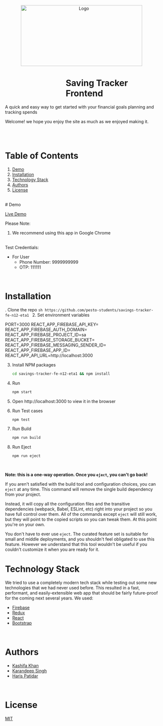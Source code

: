 <!-- PROJECT LOGO -->
<br />
<p align="center">
    <img src="https://savings-tracker-111.netlify.app/static/media/logo.7835c574029d421e4eaf.png" alt="Logo" width="400" height="200" >
</p>
<div style="margin-left:200px"><h1 >Saving Tracker Frontend</h1></div>
<p>A quick and easy way to get started with your  
financial goals planning and tracking spends
</p>


Welcome! we hope you enjoy the site as much as we enjoyed making it.
<!-- TABLE OF CONTENTS -->
<br/>
<!-- TABLE OF CONTENTS -->
<br/>

# Table of Contents

1. [Demo](#demo)
2. [Installation](#installation)
3. [Technology Stack](#technology-stack)
4. [Authors](#authors)
5. [License](#license)

<br/>
# Demo

[Live Demo](https://savings-tracker-111.netlify.app/)
<br/>  

Please Note:

1. We recommend using this app in Google Chrome

<br/>
Test Credentials:

- For User
 	 - Phone Number: 9999999999
 	 - OTP: 111111
<br/>

# Installation
. Clone the repo
    ```sh
    https://github.com/pesto-students/savings-tracker-fe-n12-eta1
    ```
2. Set environment variables

PORT=3000
REACT_APP_FIREBASE_API_KEY=</br>
REACT_APP_FIREBASE_AUTH_DOMAIN=</br>
REACT_APP_FIREBASE_PROJECT_ID=sa</br>
REACT_APP_FIREBASE_STORAGE_BUCKET=</br>
REACT_APP_FIREBASE_MESSAGING_SENDER_ID=</br>
REACT_APP_FIREBASE_APP_ID=</br>
REACT_APP_API_URL=http://localhost:3000 

3. Install NPM packages
    ```sh
    cd savings-tracker-fe-n12-eta1 && npm install
    ```
4. Run
    ```sh
    npm start
    ```
5. Open http://localhost:3000 to view it in the browser

6. Run Test cases
    ```sh
    npm test
    ```
7. Run Build
    ```sh
    npm run build
    ```
7. Run Eject
    ```sh
    npm run eject
    ```
<br/>

**Note: this is a one-way operation. Once you `eject`, you can't go back!**

If you aren't satisfied with the build tool and configuration choices, you can `eject` at any time. This command will remove the single build dependency from your project.

Instead, it will copy all the configuration files and the transitive dependencies (webpack, Babel, ESLint, etc) right into your project so you have full control over them. All of the commands except `eject` will still work, but they will point to the copied scripts so you can tweak them. At this point you're on your own.

You don't have to ever use `eject`. The curated feature set is suitable for small and middle deployments, and you shouldn't feel obligated to use this feature. However we understand that this tool wouldn't be useful if you couldn't customize it when you are ready for it.
<br/>



# Technology Stack
We tried to use a completely modern tech stack while testing out some new technologies that we had never used before. This resulted in a fast, performant, and easily-extensible web app that should be fairly future-proof for the coming next several years. We used:

- [Firebase](https://firebase.google.com/)
- [Redux](https://redux.js.org/)
- [React](https://reactjs.org/)
- [Bootstrap](https://getbootstrap.com/)

<br/>

# Authors

- [Kashifa Khan](https://github.com/kashifakhan1996/)
- [Karandeep Singh](https://github.com/karan-2809/)
- [Haris Patidar](https://github.com/rjharish333) 

<br/>

# License

[MIT](https://opensource.org/licenses/MIT)
